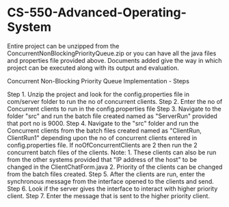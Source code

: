 
# CS-550-Advanced-Operating-System

Entire project can be unzipped from the ConcurrentNonBlockingPriorityQueue.zip or you can have all the java files and properties file provided above.
Documents added give the way in which project can be executed along with its output and evaluation.

Concurrent Non-Blocking Priority Queue Implementation - Steps

Step 1. Unzip the project and look for the config.properties file in com/server folder to run the no of concurrent clients. 
Step 2. Enter the no of Concurrent clients to run in the config.properties file 
Step 3. Navigate to the folder "src" and run the batch file created named as "ServerRun" provided that port no is 9000. 
Step 4. Navigate to the "src" folder and run the Concurrent clients from the batch files created named as "ClientRun, ClientRun1" depending upon the no of concurrent clients entered in config.properties file. If noOfConcurrentClients are 2 then run the 2 concurrent batch files of the clients. Note: 1. These clients can also be run from the other systems provided that "IP address of the host" to be changed in the ClientChatForm.java 2. Priority of the clients can be changed from the batch files created.
Step 5. After the clients are run, enter the synchronous message from the interface opened to the clients and send. Step 6. Look if the server gives the interface to interact with higher priority client. Step 7. Enter the message that is sent to the higher priority client.

